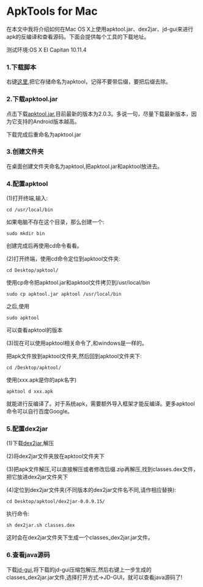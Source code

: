 # ApkTools for Mac

在本文中我将介绍如何在Mac OS X上使用apktool.jar、dex2jar、jd-gui来进行apk的反编译和查看源码。下面会提供每个工具的下载地址。

测试环境:OS X EI Capitan 10.11.4

### 1.下载脚本

右键[这里](https://link.jianshu.com?t=https://raw.githubusercontent.com/iBotPeaches/Apktool/master/scripts/osx/apktool),把它存储命名为apktool，记得不要带后缀，要把后缀去除。

### 2.下载apktool.jar

点击下载[apktool.jar](https://link.jianshu.com?t=https://bitbucket.org/iBotPeaches/apktool/downloads),目前最新的版本为2.0.3。多说一句，尽量下载最新版本，因为它支持的Android版本越高。

下载完成后重命名为apktool.jar

### 3.创建文件夹

在桌面创建文件夹命名为apktool,把apktool.jar和apktool放进去。

### 4.配置apktool

(1)打开终端,输入:

`cd /usr/local/bin`

如果电脑不存在这个目录，那么创建一个:

`sudo mkdir bin`

创建完成后再使用cd命令看看。

(2)打开终端，使用cd命令定位到apktool文件夹:

`cd Desktop/apktool/`

使用cp命令把apktool.jar和apktool文件拷贝到/usr/local/bin

`sudo cp apktool.jar apktool /usr/local/bin`

之后,使用

`sudo apktool`

可以查看apktool的版本

(3)现在可以使用apktool相关命令了,和windows是一样的。

把apk文件放到apktool文件夹,然后回到apktool文件夹下:

`cd /Desktop/apktool/`

使用(xxx.apk是你的apk名字)

`apktool d xxx.apk`

就能进行反编译了。对于系统apk，需要额外导入框架才能反编译。更多apktool命令可以自行百度Google。

### 5.配置dex2jar

(1)下载[dex2jar](https://link.jianshu.com?t=http://mac.softpedia.com/get/Developer-Tools/dex2jar.shtml),解压

(2)将dex2jar文件夹放在apktool文件夹下

(3)把apk文件解压,可以直接解压或者修改后缀.zip再解压,找到classes.dex文件，把它放进dex2jar文件夹下

(4)定位到dex2jar文件夹(不同版本的dex2jar文件名不同,请作相应替换):

`cd Desktop/apktool/dex2jar-0.0.9.15/`

执行命令:

`sh dex2jar.sh classes.dex`

这时会在dex2jar文件夹下生成一个classes_dex2jar.jar文件。

### 6.查看java源码

下载[jd-gui](https://link.jianshu.com?t=http://mac.softpedia.com/get/Development/Java/JD-GUI.shtml),将下载的jd-gui压缩包解压,然后右键上一步生成的classes_dex2jar.jar文件,选择打开方式-&gt;JD-GUI，就可以查看java源码了!
